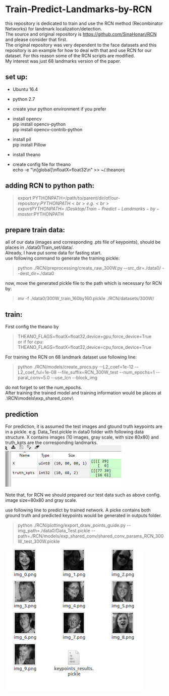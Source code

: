 # Train-Predict-Landmarks-by-RCN
this repository is dedicated to train and use the RCN method (Recombinator Networks) for landmark localization/detection. <br>
The source and original repository is https://github.com/SinaHonari/RCN and please consider that first. <br>
The original repository was very dependent to the face datasets and this repository is an example for how to deal with that and use RCN for our dataset. For this reason some of the RCN scripts are modified. <br>
My interest was just 68 landmarks version of the paper.

## set up:
- Ubuntu 16.4 <br>
- python 2.7 <br>
- create your python environment if you prefer <br>
- install opencv <br>
    pip install opencv-python <br>
    pip install opencv-contrib-python <br>
- install pil <br>
    pip install Pillow <br>

- install theano <br>
    
- create config file for theano <br>
echo -e "\n[global]\nfloatX=float32\n" >> ~/.theanorc <br>

## adding RCN to python path: 
> export PYTHONPATH=/path/to/parent/dir/of/our-repository:$PYTHONPATH <br>
e.g. <br>
> export PYTHONPATH=~/Desktop/Train-Predict-Landmarks-by-master:$PYTHONPATH <br>

## prepare train data:
all of our data (images and corresponding .pts file of keypoints), should be places in ./data0/Train_set/data/.  <br>
Already, I have put some data for fasting start. <br>
use following command to generate the training pickle: <br>
> python ./RCN/preprocessing/create_raw_300W.py --src_dir=./data0/ --dest_dir=./data0

now, move the generated pickle file to the path which is necessary for RCN by: <br>
> mv -f ./data0/300W_train_160by160.pickle ./RCN/datasets/300W/

## train:
First config the theano by <br>
> THEANO_FLAGS=floatX=float32,device=gpu,force_device=True <br>
or if for cpu:  <br>
> THEANO_FLAGS=floatX=float32,device=cpu,force_device=True <br>

For training the RCN on 68 landmark dataset use following line: <br>
> python ./RCN/models/create_procs.py --L2_coef=1e-12 --L2_coef_ful=1e-08 --file_suffix=RCN_300W_test --num_epochs=1 --paral_conv=5.0 --use_lcn --block_img

do not forget to set the num_epochs.  <br>
After training the trained model and training information would be places at .\RCN\models\exp_shared_conv\  <br>

## prediction

For prediction, it is assumed the test images and gtound truth keypoints are in a pickle.
e.g. Data_Test.pickle in data0 folder with following data structure. X contains images (10 images, gray scale, with size 80x80) and  truth_kpts are the corresponding landmarks. <br>
![Alt text](screen-21.58.58[16.05.2019].png?raw=true "Title") <br>

Note that, for RCN we should prepared our test data such as above config. image size=80x80 and gray scale. 

use following line to predict by trained network. A picke contains both ground truth and predicted keypoints would be generated in outputs folder.
> python ./RCN/plotting/export_draw_points_guide.py  --img_path=./data0/Data_Test.pickle  --path=./RCN/models/exp_shared_conv/shared_conv_params_RCN_300W_test_300W.pickle  

![Alt text](screen-22.05.34[16.05.2019].png?raw=true "Title") <br>


